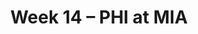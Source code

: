 ---
layout: game
title: Week 14 – PHI at MIA
season: 2011
game_id: 2011_14_PHI_MIA
away_team: PHI
home_team: MIA
---